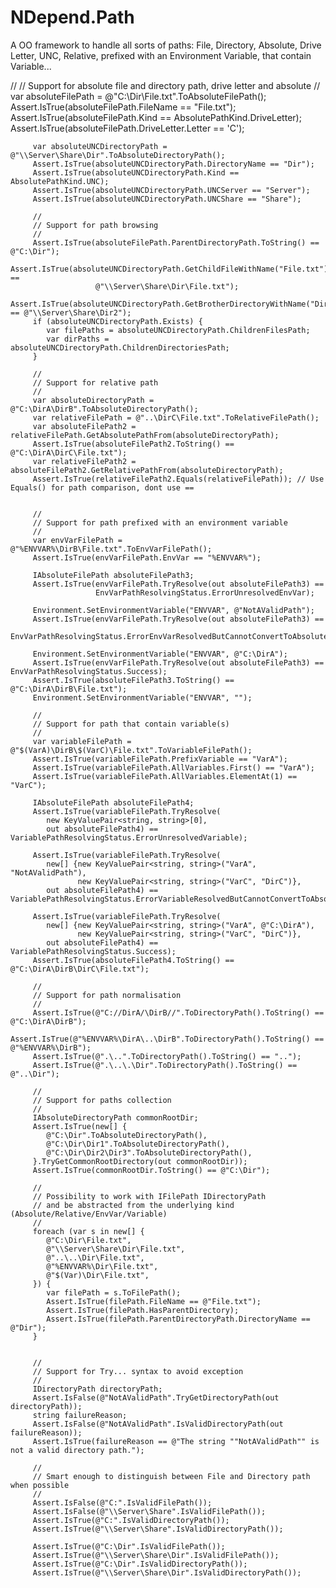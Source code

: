 NDepend.Path
============

A OO framework to handle all sorts of paths: File, Directory, Absolute, Drive Letter, UNC, Relative, prefixed with an Environment Variable, that contain Variable...


//
         // Support for absolute file and directory path, drive letter and absolute
         //
         var absoluteFilePath = @"C:\Dir\File.txt".ToAbsoluteFilePath();
         Assert.IsTrue(absoluteFilePath.FileName == "File.txt");
         Assert.IsTrue(absoluteFilePath.Kind == AbsolutePathKind.DriveLetter);
         Assert.IsTrue(absoluteFilePath.DriveLetter.Letter == 'C');

         var absoluteUNCDirectoryPath = @"\\Server\Share\Dir".ToAbsoluteDirectoryPath();
         Assert.IsTrue(absoluteUNCDirectoryPath.DirectoryName == "Dir");
         Assert.IsTrue(absoluteUNCDirectoryPath.Kind == AbsolutePathKind.UNC);
         Assert.IsTrue(absoluteUNCDirectoryPath.UNCServer == "Server");
         Assert.IsTrue(absoluteUNCDirectoryPath.UNCShare == "Share");

         //
         // Support for path browsing
         //
         Assert.IsTrue(absoluteFilePath.ParentDirectoryPath.ToString() == @"C:\Dir");
         Assert.IsTrue(absoluteUNCDirectoryPath.GetChildFileWithName("File.txt").ToString() ==
                       @"\\Server\Share\Dir\File.txt");
         Assert.IsTrue(absoluteUNCDirectoryPath.GetBrotherDirectoryWithName("Dir2").ToString() == @"\\Server\Share\Dir2");
         if (absoluteUNCDirectoryPath.Exists) {
            var filePaths = absoluteUNCDirectoryPath.ChildrenFilesPath;
            var dirPaths = absoluteUNCDirectoryPath.ChildrenDirectoriesPath;
         }

         //
         // Support for relative path
         //
         var absoluteDirectoryPath = @"C:\DirA\DirB".ToAbsoluteDirectoryPath();
         var relativeFilePath = @"..\DirC\File.txt".ToRelativeFilePath();
         var absoluteFilePath2 = relativeFilePath.GetAbsolutePathFrom(absoluteDirectoryPath);
         Assert.IsTrue(absoluteFilePath2.ToString() == @"C:\DirA\DirC\File.txt");
         var relativeFilePath2 = absoluteFilePath2.GetRelativePathFrom(absoluteDirectoryPath);
         Assert.IsTrue(relativeFilePath2.Equals(relativeFilePath)); // Use Equals() for path comparison, dont use ==


         //
         // Support for path prefixed with an environment variable
         //
         var envVarFilePath = @"%ENVVAR%\DirB\File.txt".ToEnvVarFilePath();
         Assert.IsTrue(envVarFilePath.EnvVar == "%ENVVAR%");

         IAbsoluteFilePath absoluteFilePath3;
         Assert.IsTrue(envVarFilePath.TryResolve(out absoluteFilePath3) ==
                       EnvVarPathResolvingStatus.ErrorUnresolvedEnvVar);

         Environment.SetEnvironmentVariable("ENVVAR", @"NotAValidPath");
         Assert.IsTrue(envVarFilePath.TryResolve(out absoluteFilePath3) ==
                       EnvVarPathResolvingStatus.ErrorEnvVarResolvedButCannotConvertToAbsolutePath);

         Environment.SetEnvironmentVariable("ENVVAR", @"C:\DirA");
         Assert.IsTrue(envVarFilePath.TryResolve(out absoluteFilePath3) == EnvVarPathResolvingStatus.Success);
         Assert.IsTrue(absoluteFilePath3.ToString() == @"C:\DirA\DirB\File.txt");
         Environment.SetEnvironmentVariable("ENVVAR", "");

         //
         // Support for path that contain variable(s)
         //
         var variableFilePath = @"$(VarA)\DirB\$(VarC)\File.txt".ToVariableFilePath();
         Assert.IsTrue(variableFilePath.PrefixVariable == "VarA");
         Assert.IsTrue(variableFilePath.AllVariables.First() == "VarA");
         Assert.IsTrue(variableFilePath.AllVariables.ElementAt(1) == "VarC");

         IAbsoluteFilePath absoluteFilePath4;
         Assert.IsTrue(variableFilePath.TryResolve(
            new KeyValuePair<string, string>[0],
            out absoluteFilePath4) == VariablePathResolvingStatus.ErrorUnresolvedVariable);

         Assert.IsTrue(variableFilePath.TryResolve(
            new[] {new KeyValuePair<string, string>("VarA", "NotAValidPath"),
                   new KeyValuePair<string, string>("VarC", "DirC")},
            out absoluteFilePath4) == VariablePathResolvingStatus.ErrorVariableResolvedButCannotConvertToAbsolutePath);

         Assert.IsTrue(variableFilePath.TryResolve(
            new[] {new KeyValuePair<string, string>("VarA", @"C:\DirA"),
                   new KeyValuePair<string, string>("VarC", "DirC")},
            out absoluteFilePath4) == VariablePathResolvingStatus.Success);
         Assert.IsTrue(absoluteFilePath4.ToString() == @"C:\DirA\DirB\DirC\File.txt");

         //
         // Support for path normalisation
         //
         Assert.IsTrue(@"C://DirA/\DirB//".ToDirectoryPath().ToString() == @"C:\DirA\DirB");
         Assert.IsTrue(@"%ENVVAR%\DirA\..\DirB".ToDirectoryPath().ToString() == @"%ENVVAR%\DirB");
         Assert.IsTrue(@".\..".ToDirectoryPath().ToString() == "..");
         Assert.IsTrue(@".\..\.\Dir".ToDirectoryPath().ToString() == @"..\Dir");

         //
         // Support for paths collection
         //
         IAbsoluteDirectoryPath commonRootDir;
         Assert.IsTrue(new[] {
            @"C:\Dir".ToAbsoluteDirectoryPath(),
            @"C:\Dir\Dir1".ToAbsoluteDirectoryPath(),
            @"C:\Dir\Dir2\Dir3".ToAbsoluteDirectoryPath(),
         }.TryGetCommonRootDirectory(out commonRootDir));
         Assert.IsTrue(commonRootDir.ToString() == @"C:\Dir");

         //
         // Possibility to work with IFilePath IDirectoryPath
         // and be abstracted from the underlying kind (Absolute/Relative/EnvVar/Variable)
         //
         foreach (var s in new[] {
            @"C:\Dir\File.txt",
            @"\\Server\Share\Dir\File.txt",
            @"..\..\Dir\File.txt",
            @"%ENVVAR%\Dir\File.txt",
            @"$(Var)\Dir\File.txt",
         }) {
            var filePath = s.ToFilePath();
            Assert.IsTrue(filePath.FileName == @"File.txt");
            Assert.IsTrue(filePath.HasParentDirectory);
            Assert.IsTrue(filePath.ParentDirectoryPath.DirectoryName == @"Dir");
         }


         //
         // Support for Try... syntax to avoid exception
         //
         IDirectoryPath directoryPath;
         Assert.IsFalse(@"NotAValidPath".TryGetDirectoryPath(out directoryPath));
         string failureReason;
         Assert.IsFalse(@"NotAValidPath".IsValidDirectoryPath(out failureReason));
         Assert.IsTrue(failureReason == @"The string ""NotAValidPath"" is not a valid directory path.");

         //
         // Smart enough to distinguish between File and Directory path when possible
         //
         Assert.IsFalse(@"C:".IsValidFilePath());
         Assert.IsFalse(@"\\Server\Share".IsValidFilePath());
         Assert.IsTrue(@"C:".IsValidDirectoryPath());
         Assert.IsTrue(@"\\Server\Share".IsValidDirectoryPath());

         Assert.IsTrue(@"C:\Dir".IsValidFilePath());
         Assert.IsTrue(@"\\Server\Share\Dir".IsValidFilePath());
         Assert.IsTrue(@"C:\Dir".IsValidDirectoryPath());
         Assert.IsTrue(@"\\Server\Share\Dir".IsValidDirectoryPath());

